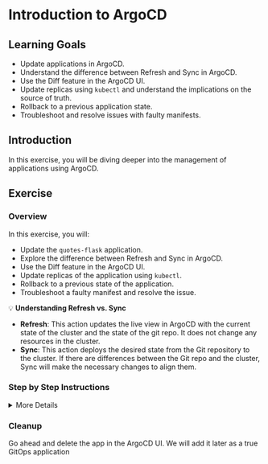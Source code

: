 # Introduction to ArgoCD

## Learning Goals

- Update applications in ArgoCD.
- Understand the difference between Refresh and Sync in ArgoCD.
- Use the Diff feature in the ArgoCD UI.
- Update replicas using `kubectl` and understand the implications on the source of truth.
- Rollback to a previous application state.
- Troubleshoot and resolve issues with faulty manifests.

## Introduction

In this exercise, you will be diving deeper into the management of applications using ArgoCD. 

## Exercise

### Overview

In this exercise, you will:

- Update the `quotes-flask` application.
- Explore the difference between Refresh and Sync in ArgoCD.
- Use the Diff feature in the ArgoCD UI.
- Update replicas of the application using `kubectl`.
- Rollback to a previous state of the application.
- Troubleshoot a faulty manifest and resolve the issue.

:bulb: **Understanding Refresh vs. Sync**

- **Refresh**: This action updates the live view in ArgoCD with the current state of the cluster and the state of the git repo. It does not change any resources in the cluster.
- **Sync**: This action deploys the desired state from the Git repository to the cluster. If there are differences between the Git repo and the cluster, Sync will make the necessary changes to align them.

### Step by Step Instructions

<details>
<summary>More Details</summary>

### Tasks

**Updating the Application**


* In the terminal, type `kubectl get all` to see that even though we have made the application manifest, the application is not yet deployed to the cluster.
* In the ArgoCD UI, select your `quotes-flask` application.
* Click on `Refresh` and observe that the live view is updated, but the application state remains unchanged.
* Click on `Sync` and confirm with `Synchronize` to deploy the changes you made in the repository to the cluster.
* Notice how all the resources in the UI are now turning from yellow to green, indicating that the application is in a healthy state.
* In the terminal, type `kubectl get all` to see that the application is now deployed to the cluster.

```bash
NAME                            READY   STATUS    RESTARTS   AGE
pod/backend-5cd66f88c-bp6xz     1/1     Running   0          8m2s
pod/frontend-6776498dd8-hrjwj   1/1     Running   0          8m2s
pod/postgres-7bc8b45445-btdkx   1/1     Running   0          8m2s

NAME               TYPE        CLUSTER-IP       EXTERNAL-IP   PORT(S)          AGE
service/backend    ClusterIP   10.100.168.124   <none>        5000/TCP         8m2s
service/frontend   NodePort    10.100.105.77    <none>        5000:30248/TCP   8m2s
service/postgres   ClusterIP   10.100.249.10    <none>        5432/TCP         8m2s

NAME                       READY   UP-TO-DATE   AVAILABLE   AGE
deployment.apps/backend    1/1     1            1           8m2s
deployment.apps/frontend   1/1     1            1           8m2s
deployment.apps/postgres   1/1     1            1           8m2s

NAME                                  DESIRED   CURRENT   READY   AGE
replicaset.apps/backend-5cd66f88c     1         1         1       8m2s
replicaset.apps/frontend-6776498dd8   1         1         1       8m2s
replicaset.apps/postgres-7bc8b45445   1         1         1       8m2s
```


**Using the Diff Feature in UI**

* Make a change to the `quotes-flask` application in your GitHub repository in the file `quotes-flask/k8s/frontend-deployment.yaml`
    * Change the replica count of the `frontend` deployment to `2`.
    * Commit and push the changes to the repository.
* Go to the ArgoCD UI.
    * Select the `quotes-flask` application and click on `Refresh`. This will update the live view in ArgoCD with the current state of the cluster.
    * Click on `App Diff`. This will show the differences between the live application and the desired state in the Git repository. If the full diff is too long, you click on the `compact diff` button to see a summary of the changes. 
    * Click on `Sync` and confirm with `Synchronize` to deploy the changes you made in the repository to the cluster.

**Updating Replicas with `kubectl`**

* Use `kubectl` to scale the replicas of the `quotes-flask` application:

```bash
kubectl scale deployment frontend --replicas=3
```

* In the ArgoCD UI, notice that the application is now `OutOfSync` because the live state (3 replicas) differs from the desired state in the Git repository.

> :bulb: This demonstrates the importance of maintaining a single source of truth. Manual changes can cause drift from the desired state. 

**Rolling Back Changes**

* In the ArgoCD UI, select the `quotes-flask` application.
* Click on the `History and rollback` button.
* Choose a previous successful sync and click `Rollback` to revert the application to that state.

This can be handy as a quick way to revert changes that were made in error. However, it is not a replacement for a proper GitOps workflow. In a GitOps workflow, you would revert the changes in the Git repository and then sync the application in ArgoCD.

In the later exercises, we will automate the sync process, making ArgCD revert the changes automatically.

**Testing Self-Heal Policy**

* In the ArgoCD UI, select the `quotes-flask` application.
* Click on `app details`, scroll down to `sync policy` and enable Auto-Sync.
* Use `kubectl` to make a change to the `quotes-flask` application (e.g., scale the replicas to 4):

   ```bash
   kubectl scale deployment frontend --replicas=4
   ```

* Verify that there are four replicas:

   ```bash
   kubectl get pods
   ```
* In the ArgoCD UI, notice that the application is now `OutOfSync` because the live state (4 replicas) differs from the desired state in the Git repository.

* In the ArgoCD UI, select the `quotes-flask` application.

* Then enable the `Self Heal` section under `Sync Policy` and click on `Save`.

Now, if you make a change to the application using `kubectl`, ArgoCD will automatically revert the change to the desired state defined in the Git repository.

* Use `kubectl` to see that ArgoCD has reverted the change:
```bash
kubectl get pods
NAME                        READY   STATUS    RESTARTS   AGE
backend-5cd66f88c-mchxn     1/1     Running   0          20h
frontend-6776498dd8-xwjpq   1/1     Running   0          20h
frontend-6776498dd8-zfw5l   1/1     Running   0          20h
postgres-7bc8b45445-kshd8   1/1     Running   1          20h
```

**Troubleshooting Faulty Manifests**

* Intentionally introduce an error in one of the Kubernetes manifests `.spec` part in your GitHub repository (e.g., a typo in a field name).
* Try to sync the application in ArgoCD. The sync will fail.
* In the ArgoCD UI, navigate to the `Events` tab under `app details` for the `quotes-flask` application. Here, you can see detailed error messages that will help you identify the issue.
* Fix the error in the manifest, commit, and push the changes to the repository.
* Sync the application again in ArgoCD. The sync should now succeed.

</details>

### Cleanup

Go ahead and delete the app in the ArgoCD UI. We will add it later as a true GitOps application
